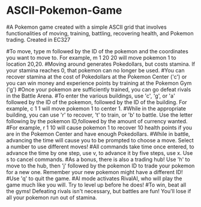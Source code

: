 # ASCII-Pokemon-Game
#A Pokemon game created with a simple ASCII grid that involves functionalities of moving, training, battling, recovering health, and Pokemon trading. Created in EC327


#To move, type m followed by the ID of the pokemon and the coordinates you want to move to. For example, m 1 20 20 will move pokemon 1 to location 20,20.
#Moving around generates Pokedollars, but costs stamina. If your stamina reaches 0, that pokemon can no longer be used.
#You can recover stamina at the cost of Pokedollars at the Pokemon Center ('c') or you can win money and experience points by training at the Pokemon Gym ('g')
#Once your pokemon are sufficiently trained, you can go defeat rivals in the Battle Arena. 
#To enter the various buildings, use 'c', 'g', or 'a' followed by the ID of the pokemon, followed by the ID of the building. For example, c 1 1 will move pokemon 1 to center 1.
#While in the appropriate building, you can use 'r' to recover, 't' to train, or 'b' to battle. Use the letter following by the pokemon ID,followed by the amount of currency wanted.
#For example, r 1 10 will cause pokemon 1 to recover 10 health points if you are in the Pokemon Center and have enough Pokedollars. 
#While in battle, advancing the time will cause you to be prompted to choose a move. Select a number to use different moves!
#All commands take time once entered, to advance the time by one step, use v, to advance it by five steps, use x. Use s to cancel commands.
#As a bonus, there is also a trading hub! Use 'h' to move to the hub, then 'j' followed by the pokemon ID to trade your pokemon for a new one. Remember your new pokemon might have a different ID!
#Use 'q' to quit the game. 
#AI mode activates RivalAI, who will play the game much like you will. Try to level up before he does!
#To win, beat all the gyms! Defeating rivals isn't necessary, but battles are fun! You'll lose if all your pokemon run out of stamina.

